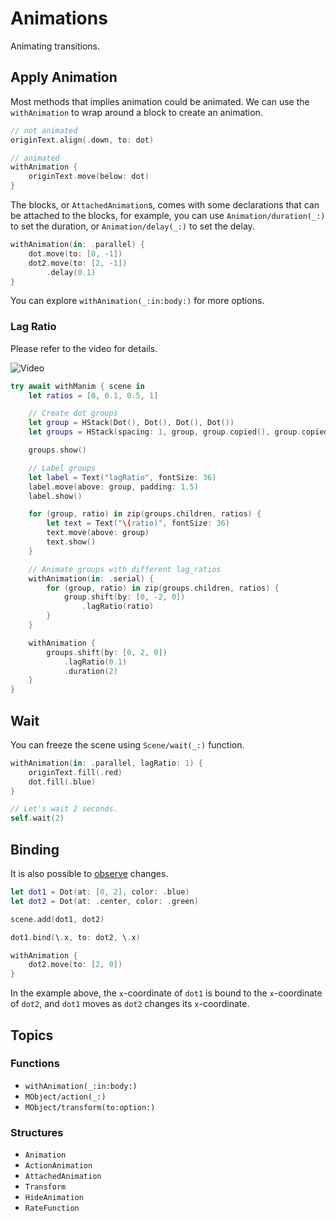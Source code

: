 
# Animations

Animating transitions.


## Apply Animation

Most methods that implies animation could be animated. We can use the `withAnimation` to wrap around a block to create an animation.

```swift
// not animated
originText.align(.down, to: dot)

// animated
withAnimation {
    originText.move(below: dot)
}
```

The blocks, or ``AttachedAnimation``s, comes with some declarations that can be attached to the blocks, for example, you can use ``Animation/duration(_:)`` to set the duration, or ``Animation/delay(_:)`` to set the delay.
```swift
withAnimation(in: .parallel) {
    dot.move(to: [0, -1])
    dot2.move(to: [2, -1])
        .delay(0.1)
}
```

You can explore ``withAnimation(_:in:body:)`` for more options.

### Lag Ratio

Please refer to the video for details.

![Video](lagRatio)

```swift
try await withManim { scene in
    let ratios = [0, 0.1, 0.5, 1]

    // Create dot groups
    let group = HStack(Dot(), Dot(), Dot(), Dot())
    let groups = HStack(spacing: 1, group, group.copied(), group.copied(), group.copied())

    groups.show()

    // Label groups
    let label = Text("lagRatio", fontSize: 36)
    label.move(above: group, padding: 1.5)
    label.show()

    for (group, ratio) in zip(groups.children, ratios) {
        let text = Text("\(ratio)", fontSize: 36)
        text.move(above: group)
        text.show()
    }

    // Animate groups with different lag_ratios
    withAnimation(in: .serial) {
        for (group, ratio) in zip(groups.children, ratios) {
            group.shift(by: [0, -2, 0])
                .lagRatio(ratio)
        }
    }

    withAnimation {
        groups.shift(by: [0, 2, 0])
            .lagRatio(0.1)
            .duration(2)
    }
} 
```


## Wait

You can freeze the scene using ``Scene/wait(_:)`` function.

```swift
withAnimation(in: .parallel, lagRatio: 1) {
    originText.fill(.red)
    dot.fill(.blue)
}

// Let's wait 2 seconds.
self.wait(2)
```

## Binding

It is also possible to [observe](``MObject/addUpdater(index:initialCall:handler:)``) changes.

```swift
let dot1 = Dot(at: [0, 2], color: .blue)
let dot2 = Dot(at: .center, color: .green)

scene.add(dot1, dot2)

dot1.bind(\.x, to: dot2, \.x)

withAnimation {
    dot2.move(to: [2, 0])
}
```

In the example above, the `x`-coordinate of `dot1` is bound to the `x`-coordinate of `dot2`, and `dot1` moves as `dot2` changes its `x`-coordinate.

## Topics

### Functions
- ``withAnimation(_:in:body:)``
- ``MObject/action(_:)``
- ``MObject/transform(to:option:)``

### Structures
- ``Animation``
- ``ActionAnimation``
- ``AttachedAnimation``
- ``Transform``
- ``HideAnimation``
- ``RateFunction``
